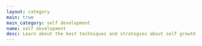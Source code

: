 ```yaml
---
layout: category
main: true
main_category: self development
name: self development
desc: Learn about the best techniques and strategies about self growth.
---
```


